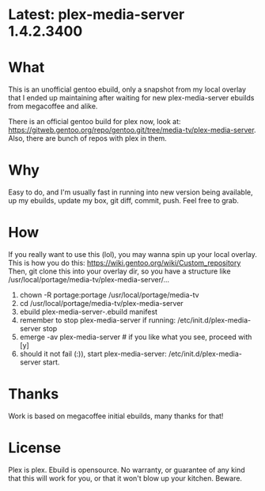 # Latest: plex-media-server 1.4.2.3400

# What
This is an unofficial gentoo ebuild, only a snapshot from my local overlay that I ended up maintaining after waiting for new plex-media-server ebuilds from megacoffee and alike.

There is an official gentoo build for plex now, look at: https://gitweb.gentoo.org/repo/gentoo.git/tree/media-tv/plex-media-server. Also, there are bunch of repos with plex in them.

# Why
Easy to do, and I'm usually fast in running into new version being available, up my ebuilds, update my box, git diff, commit, push. Feel free to grab.

# How
If you really want to use this (lol), you may wanna spin up your local overlay.
This is how you do this: https://wiki.gentoo.org/wiki/Custom_repository
Then, git clone this into your overlay dir, so you have a structure like /usr/local/portage/media-tv/plex-media-server/...

1. chown -R portage:portage /usr/local/portage/media-tv
2. cd /usr/local/portage/media-tv/plex-media-server
3. ebuild plex-media-server-<whatever-version-you-are-after>.ebuild manifest
4. remember to stop plex-media-server if running: /etc/init.d/plex-media-server stop
5. emerge -av plex-media-server # if you like what you see, proceed with [y]
6. should it not fail (:)), start plex-media-server: /etc/init.d/plex-media-server start.

# Thanks
Work is based on megacoffee initial ebuilds, many thanks for that!

# License
Plex is plex.
Ebuild is opensource.
No warranty, or guarantee of any kind that this will work for you, or that it won't blow up your kitchen. Beware.
